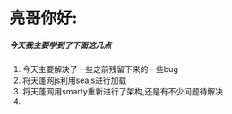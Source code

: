 # 亮哥你好:

##### 今天我主要学到了下面这几点
1. 今天主要解决了一些之前残留下来的一些bug
2. 将天蓬网js利用seajs进行加载
3. 将天蓬网用smarty重新进行了架构,还是有不少问题待解决
4. 
